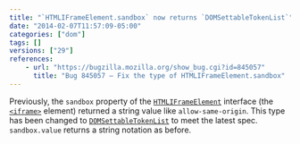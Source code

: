 ```yaml
---
title: "`HTMLIFrameElement.sandbox` now returns `DOMSettableTokenList`"
date: "2014-02-07T11:57:09-05:00"
categories: ["dom"]
tags: []
versions: ["29"]
references:
    - url: "https://bugzilla.mozilla.org/show_bug.cgi?id=845057"
      title: "Bug 845057 – Fix the type of HTMLIFrameElement.sandbox"
---
```

Previously, the `sandbox` property of the [`HTMLIFrameElement`](https://developer.mozilla.org/docs/Web/API/HTMLIFrameElement) interface (the [`<iframe>`](https://developer.mozilla.org/docs/Web/HTML/Element/iframe) element) returned a string value like `allow-same-origin`. This type has been changed to [`DOMSettableTokenList`](https://developer.mozilla.org/docs/Web/API/DOMSettableTokenList) to meet the latest spec. `sandbox.value` returns a string notation as before.
